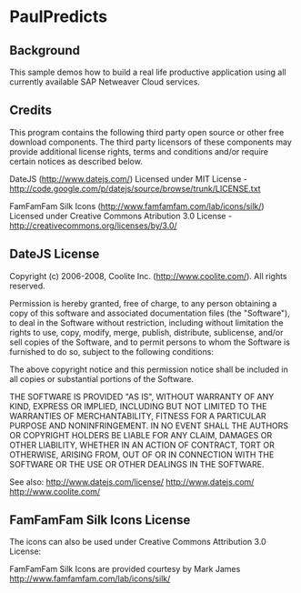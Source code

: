 PaulPredicts
========

Background
----------

This sample demos how to build a real life productive application using all currently available SAP Netweaver Cloud services.

Credits
----------

This program contains the following third party open source or other free download components. The third party licensors of these components may provide additional license rights, terms and conditions and/or require certain notices as described below. 

DateJS (http://www.datejs.com/)
Licensed under MIT License - http://code.google.com/p/datejs/source/browse/trunk/LICENSE.txt

FamFamFam Silk Icons (http://www.famfamfam.com/lab/icons/silk/)
Licensed under Creative Commons Atribution 3.0 License - http://creativecommons.org/licenses/by/3.0/

DateJS License
----------

Copyright (c) 2006-2008, Coolite Inc. (http://www.coolite.com/). All rights reserved.

Permission is hereby granted, free of charge, to any person 
obtaining a copy of this software and associated documentation 
files (the "Software"), to deal in the Software without 
restriction, including without limitation the rights to use, 
copy, modify, merge, publish, distribute, sublicense, and/or sell 
copies of the Software, and to permit persons to whom the 
Software is furnished to do so, subject to the following conditions:

The above copyright notice and this permission notice shall be 
included in all copies or substantial portions of the Software.

THE SOFTWARE IS PROVIDED "AS IS", WITHOUT WARRANTY OF ANY KIND, 
EXPRESS OR IMPLIED, INCLUDING BUT NOT LIMITED TO THE WARRANTIES 
OF MERCHANTABILITY, FITNESS FOR A PARTICULAR PURPOSE AND 
NONINFRINGEMENT. IN NO EVENT SHALL THE AUTHORS OR COPYRIGHT 
HOLDERS BE LIABLE FOR ANY CLAIM, DAMAGES OR OTHER LIABILITY, 
WHETHER IN AN ACTION OF CONTRACT, TORT OR OTHERWISE, ARISING 
FROM, OUT OF OR IN CONNECTION WITH THE SOFTWARE OR THE USE OR 
OTHER DEALINGS IN THE SOFTWARE.

See also:
  http://www.datejs.com/license/
  http://www.datejs.com/
  http://www.coolite.com/

FamFamFam Silk Icons License
----------

The icons can also be used under Creative Commons Attribution 3.0 
License:

FamFamFam Silk Icons are provided courtesy by Mark James
http://www.famfamfam.com/lab/icons/silk/
